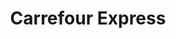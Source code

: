 ---
title: "Carrefour Express"
url: /ciudad-autonoma-de-buenos-aires/carrefour-express-avenida-cordoba/
shop: comodidad
---